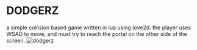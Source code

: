 # DODGERZ
a simple collision based game written in lua using love2d.
the player uses WSAD to move, and must try to reach the portal on the other side of the screen.
![dodgerz](https://user-images.githubusercontent.com/84540590/141518716-d2c2ab0c-8dd7-41e3-b48e-9afb0b70d5d9.png)
